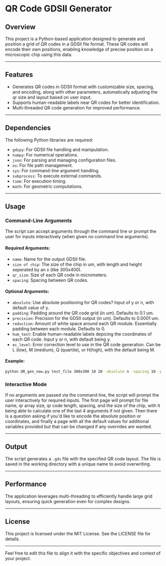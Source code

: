 
# **QR Code GDSII Generator**

## **Overview**
This project is a Python-based application designed to generate and position a grid of QR codes in a GDSII file format. These QR codes will encode their own positions, enabling knowledge of precise position on a microscopic chip using this data.

---

## **Features**
- Generates QR codes in GDSII format with customizable size, spacing, and encoding, along with other parameters, automatically adjusting the qr size and layout based on user input.
- Supports human-readable labels near QR codes for better identification.
- Multi-threaded QR code generation for improved performance.

---

## **Dependencies**
The following Python libraries are required:
- `gdspy`: For GDSII file handling and manipulation.
- `numpy`: For numerical operations.
- `json`: For parsing and managing configuration files.
- `os`: For file path management.
- `sys`: For command-line argument handling.
- `subprocess`: To execute external commands.
- `time`: For execution timing.
- `math`: For geometric computations.
---

## **Usage**
### **Command-Line Arguments**
The script can accept arguments through the command line or prompt the user for inputs interactively (when given no command line arguments). 

#### **Required Arguments**:
- `name`: Name for the output GDSII file.
- `size of chip`: The size of the chip in um, with length and height seperated by an x (like 300x400).
- `qr_size`: Size of each QR code in micrometers.
- `spacing`: Spacing between QR codes.
#### **Optional Arguments**:
- `absolute`: Use absolute positioning for QR codes? Input of y or n, with default value of y.
- `padding`: Padding around the QR code grid (in um). Defaults to 0.1 um.
- `precision`: Precision for the GDSII output (in um). Defaults to 0.0001 um.
- `reduction`: Amount of white space around each QR module. Essentially padding between each module. Defaults to 0.
- `hum_text`: Enable human-readable labels depicing the coordinates of each QR code. Input y or n, with default being y.
- `ec_level`: Error correction level to use in the QR code generation. Can be L (low), M (medium), Q (quartile), or H(high), with the default being M.

#### **Example**:
```bash
python QR_gen_new.py test_file 300x300 10 20 -absolute n -spacing 10 -padding 20 -hum_text n
```

### **Interactive Mode**
If no arguments are passed via the command line, the script will prompt the user interactively for required inputs.
The first page will prompt for file name, qr array size, qr code length, spacing, and the size of the chip, with it being able to calculate 
one of the last 4 arguments if not given. Then there is a question asking if you'd like to encode the absolute position or coordinates, and finally a page with all the default values for additional
variables provided but that can be changed if any overrides are wanted.

---


## **Output**
The script generates a `.gds` file with the specified QR code layout. The file is saved in the working directory with a unique name to avoid overwriting.

---

## **Performance**
The application leverages multi-threading to efficiently handle large grid layouts, ensuring quick generation even for complex designs.

---


## **License**
This project is licensed under the MIT License. See the LICENSE file for details.

---

Feel free to edit this file to align it with the specific objectives and context of your project.
